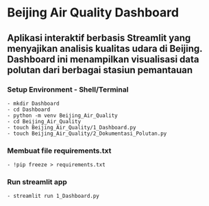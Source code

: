 # Beijing Air Quality Dashboard
## Aplikasi interaktif berbasis Streamlit yang menyajikan analisis kualitas udara di Beijing. Dashboard ini menampilkan visualisasi data polutan dari berbagai stasiun pemantauan
### Setup Environment - Shell/Terminal
```
- mkdir Dashboard
- cd Dashboard
- python -m venv Beijing_Air_Quality
- cd Beijing_Air_Quality
- touch Beijing_Air_Quality/1_Dashboard.py
- touch Beijing_Air_Quality/2_Dokumentasi_Polutan.py
```
### Membuat file requirements.txt
```
- !pip freeze > requirements.txt
```
### Run streamlit app
```
- streamlit run 1_Dashboard.py
```


